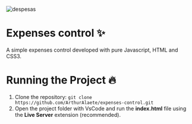 ![despesas](https://user-images.githubusercontent.com/54222632/140667559-3b90040c-3535-463a-be22-a952c1830c8c.png)

# Expenses control ✨

A simple expenses control developed with pure Javascript, HTML and CSS3.

# Running the Project 🔥

1. Clone the repository: `git clone https://github.com/ArthurAlaete/expenses-control.git`
2.  Open the project folder with VsCode and run the **index.html** file using the **Live Server** extension (recommended).



